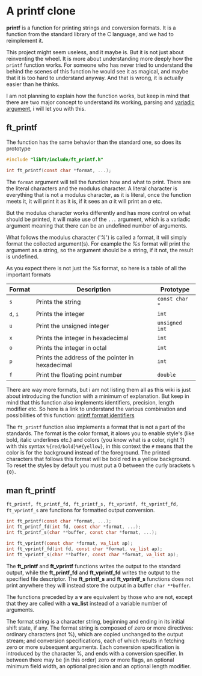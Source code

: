 

# A printf clone

**printf** is a function for printing strings and conversion formats. It is a function from the standard library of the C language, and we had to reimplement it.

This project might seem useless, and it maybe is. But it is not just about reinventing the wheel. It is more about understanding more deeply how the `printf` function works.
For someone who has never tried to understand the behind the scenes of this function he would see it as magical, and maybe that it is too hard to understand anyway. And that is wrong, it is actually easier than he thinks.

I am not planning to explain how the function works, but keep in mind that there are two major concept to understand its working, parsing and [variadic argument](https://www.thegeekstuff.com/2017/05/c-variadic-functions/), i will let you with this.

## ft_printf

The function has the same behavior than the standard one, so does its prototype
```C
#include "libft/include/ft_printf.h"

int ft_printf(const char *format, ...);
```

The `format` argument will tell the function how and what to print. There are the literal characters and the modulus character. A literal character is everything that is not a modulus character, as it is literal, once the function meets it, it will print it as it is, if it sees an *a* it will print an *a* etc.

But the modulus character works differently and has more control on what should be printed, it will make use of the `...` argument, which is a variadic argument meaning that there can be an undefined number of arguments.

What follows the modulus character ('*%*') is called a format, it will simply format the collected argument(s).
For example the *%s* format will print the argument as a string, so the argument should be a string, if it not, the result is undefined.

As you expect there is not just the *%s* format, so here is a table of all the important formats

| Format | Description | Prototype |
| --- | --- | --- |
| `s` | Prints the string | `const char *` |
| `d`, `i` | Prints the integer | `int` |
| `u` | Print the unsigned integer | `unsigned int` |
| `x` | Prints the integer in hexadecimal | `int` |
| `o` | Prints the integer in octal | `int` |
| `p` | Prints the address of the pointer in hexadecimal | `int` |
| `f` | Print the floating point number | `double` |

There are way more formats, but i am not listing them all as this wiki is just about introducing the function with a minimum of explanation. But keep in mind that this function also implements identifiers, precision, length modifier etc. So here is a link to understand the various combination and possibilities of this function: [printf format identifiers](https://www.lix.polytechnique.fr/~liberti/public/computing/prog/c/C/FUNCTIONS/format.html)

The `ft_printf` function also implements a format that is not a part of the standards. The format is the color format, it alows you to enable style's (like bold, italic underlines etc.) and colors (you know what is a color, right ?) with this syntax `%{red/bold}%#{yellow}`, in this context the `#` means that the color is for the background instead of the foreground.
The printed characters that follows this format will be bold red in a yellow background. To reset the styles by default you must put a 0 between the curly brackets `%{0}`.

## man ft_printf

`ft_printf, ft_printf_fd, ft_printf_s, ft_vprintf, ft_vprintf_fd, ft_vprintf_s` are functions for formatted output conversion.

```C
int ft_printf(const char *format, ...);
int ft_printf_fd(int fd, const char *format, ...);
int ft_printf_s(char **buffer, const char *format, ...);

int ft_vprintf(const char *format, va_list ap);
int ft_vprintf_fd(int fd, const char *format, va_list ap);
int ft_vprintf_s(char **buffer, const char *format, va_list ap);
```

The **ft_printf** and **ft_vprintf** functions writes the output to the standard output, while the **ft_printf_fd** and **ft_vprintf_fd** writes the output to the specified file descriptor. The **ft_printf_s** and **ft_vprintf_s** functions does not print anywhere they will instead store the output in a buffer `char **buffer`.

The functions preceded by a **v** are equivalent by those who are not, except that they are called with a **va_list** instead of a variable number of arguments.

The format string is a character string, beginning and ending in its initial shift state, if any. The format string is composed of zero or more directives: ordinary characters (not %), which are copied unchanged to the output stream; and conversion specifications, each of which results in fetching zero or more subsequent arguments. Each conversion specification is introduced by the character %,  and  ends  with  a conversion  specifier. In between there may be (in this order) zero or more flags, an optional minimum field width, an optional precision and an optional length modifier.
